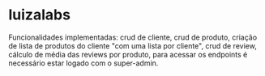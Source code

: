 # luizalabs

Funcionalidades implementadas: crud de cliente, crud de produto, criação de lista de produtos do cliente "com uma lista por cliente", crud de review, cálculo de média das reviews por produto, para acessar os endpoints é necessário estar logado com o super-admin.
